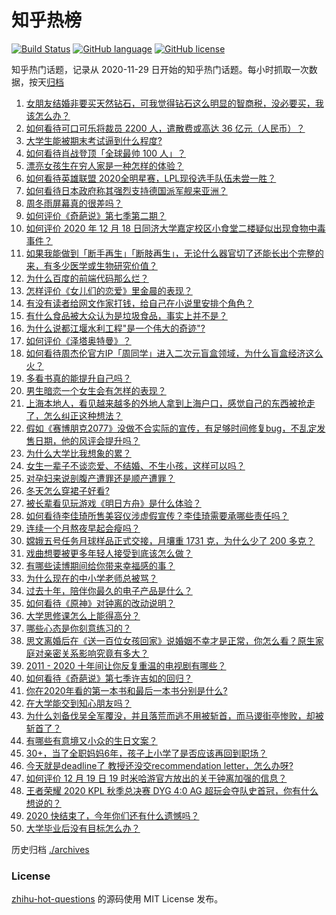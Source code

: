 # 知乎热榜
[![Build Status](https://github.com/ToWeLong/zhihu-hot-questions/workflows/CI/badge.svg)](https://github.com/ToWeLong/zhihu-hot-questions/actions)
[![GitHub language](https://img.shields.io/badge/language-golang-orange.svg)](https://golang.org/)
[![GitHub license](https://img.shields.io/github/license/ToWeLong/zhihu-hot-questions)](https://github.com/ToWeLong/zhihu-hot-questions/blob/main/LICENSE)

知乎热门话题，记录从 2020-11-29 日开始的知乎热门话题。每小时抓取一次数据，按天[归档](./archives)

<!-- BEGIN -->

1. [女朋友结婚非要买天然钻石，可我觉得钻石这么明显的智商税，没必要买，我该怎么办？](https://www.zhihu.com/question/422969084)
1. [如何看待可口可乐将裁员 2200 人，遣散费或高达 36 亿元（人民币）？](https://www.zhihu.com/question/435413923)
1. [大学生能被期末考试逼到什么程度?](https://www.zhihu.com/question/364258294)
1. [如何看待肖战登顶「全球最帅 100 人」？](https://www.zhihu.com/question/435621941)
1. [漂亮女孩生在穷人家是一种怎样的体验？](https://www.zhihu.com/question/30917738)
1. [如何看待英雄联盟 2020全明星赛，LPL现役选手队伍未尝一胜？](https://www.zhihu.com/question/435559065)
1. [如何看待日本政府称其强烈支持德国派军舰来亚洲？](https://www.zhihu.com/question/435506994)
1. [周冬雨屏幕真的很差吗？](https://www.zhihu.com/question/392048166)
1. [如何评价《奇葩说》第七季第二期？](https://www.zhihu.com/question/435578317)
1. [如何评价 2020 年 12 月 18 日同济大学嘉定校区小食堂二楼疑似出现食物中毒事件？](https://www.zhihu.com/question/435530237)
1. [如果我能做到「断手再生」「断肢再生」，无论什么器官切了还能长出个完整的来，有多少医学或生物研究价值？](https://www.zhihu.com/question/435551529)
1. [为什么百度的前端代码那么烂？](https://www.zhihu.com/question/431228141)
1. [怎样评价《女儿们的恋爱》里金晨的表现？](https://www.zhihu.com/question/430702100)
1. [有没有读者给网文作家打钱，给自己在小说里安排个角色？](https://www.zhihu.com/question/430146058)
1. [有什么食品被大众认为是垃圾食品，事实上并不是？](https://www.zhihu.com/question/359627010)
1. [为什么说都江堰水利工程"是一个伟大的奇迹"?](https://www.zhihu.com/question/29193737)
1. [如何评价《泽塔奥特曼》？](https://www.zhihu.com/question/382576799)
1. [如何看待周杰伦官方IP「周同学」进入二次元盲盒领域，为什么盲盒经济这么火？](https://www.zhihu.com/question/435525025)
1. [多看书真的能提升自己吗？](https://www.zhihu.com/question/428026862)
1. [男生暗恋一个女生会有怎样的表现？](https://www.zhihu.com/question/27281431)
1. [上海本地人，看见越来越多的外地人拿到上海户口，感觉自己的东西被抢走了，怎么纠正这种想法？](https://www.zhihu.com/question/359118802)
1. [假如《赛博朋克2077》没做不合实际的宣传，有足够时间修复bug，不乱定发售日期，他的风评会提升吗？](https://www.zhihu.com/question/435308804)
1. [为什么大学比我想象的累？](https://www.zhihu.com/question/425332077)
1. [女生一辈子不谈恋爱、不结婚、不生小孩，这样可以吗？](https://www.zhihu.com/question/293463496)
1. [对孕妇来说剖腹产遭罪还是顺产遭罪？](https://www.zhihu.com/question/332006128)
1. [冬天怎么穿裙子好看?](https://www.zhihu.com/question/36487818)
1. [被长辈看见玩游戏《明日方舟》是什么体验？](https://www.zhihu.com/question/340701662)
1. [如何看待李佳琦所售美容仪涉虚假宣传？李佳琦需要承哪些责任吗？](https://www.zhihu.com/question/435536513)
1. [连续一个月熬夜早起会瘦吗？](https://www.zhihu.com/question/434180791)
1. [嫦娥五号任务月球样品正式交接，月壤重 1731 克，为什么少了 200 多克？](https://www.zhihu.com/question/435518432)
1. [戏曲想要被更多年轻人接受到底该怎么做？](https://www.zhihu.com/question/435594466)
1. [有哪些读博期间给你带来幸福感的事？](https://www.zhihu.com/question/432770182)
1. [为什么现在的中小学老师总被骂？](https://www.zhihu.com/question/431217165)
1. [过去十年，陪伴你最久的电子产品是什么？](https://www.zhihu.com/question/433861226)
1. [如何看待《原神》对钟离的改动说明？](https://www.zhihu.com/question/435578698)
1. [大学思修课怎么上能得高分？](https://www.zhihu.com/question/300055611)
1. [哪些心态是你刻意练习的？](https://www.zhihu.com/question/62661818)
1. [思文离婚后在《送一百位女孩回家》说婚姻不幸才是正常，你怎么看？原生家庭对亲密关系影响究竟有多大？](https://www.zhihu.com/question/435141836)
1. [2011 - 2020 十年间让你反复重温的电视剧有哪些？](https://www.zhihu.com/question/433710243)
1. [如何看待《奇葩说》第七季许吉如的回归？](https://www.zhihu.com/question/435595800)
1. [你在2020年看的第一本书和最后一本书分别是什么?](https://www.zhihu.com/question/434850645)
1. [在大学能交到知心朋友吗？](https://www.zhihu.com/question/431605799)
1. [为什么刘备伐吴全军覆没，并且落荒而逃不用被斩首，而马谡街亭惨败，却被斩首了？](https://www.zhihu.com/question/435204088)
1. [有哪些有意境又小众的生日文案？](https://www.zhihu.com/question/377787066)
1. [30+，当了全职妈妈6年，孩子上小学了是否应该再回到职场？](https://www.zhihu.com/question/433111541)
1. [今天就是deadline了 教授还没交recommendation letter，怎么办呀?](https://www.zhihu.com/question/435039485)
1. [如何评价 12 月 19 日 19 时米哈游官方放出的关于钟离加强的信息？](https://www.zhihu.com/question/435581109)
1. [王者荣耀 2020 KPL 秋季总决赛 DYG 4:0 AG 超玩会夺队史首冠，你有什么想说的？](https://www.zhihu.com/question/435569440)
1. [2020 快结束了，今年你们还有什么遗憾吗？](https://www.zhihu.com/question/427271103)
1. [大学毕业后没有目标怎么办？](https://www.zhihu.com/question/63498607)

<!-- END -->

历史归档 [./archives](./archives)


### License
[zhihu-hot-questions](https://github.com/towelong/zhihu-hot-questions) 的源码使用 MIT License 发布。